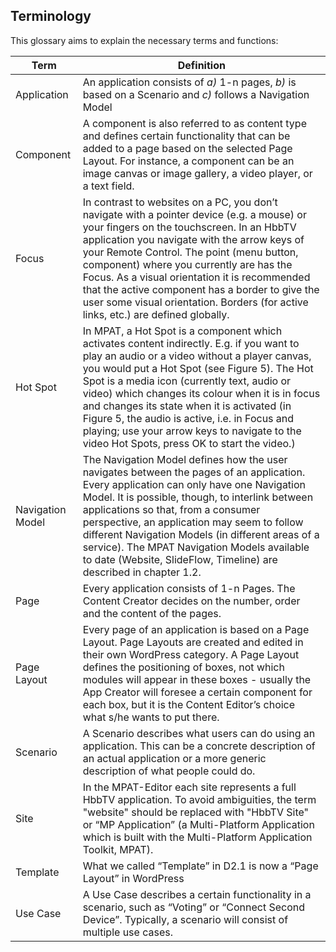 ## Terminology

This glossary aims to explain the necessary terms and functions:

| Term | Definition |
|---|---|
| Application | An application consists of *a)* 1-n pages, *b)* is based on a Scenario and *c)* follows a Navigation Model |
| Component | A component is also referred to as content type and defines certain functionality that can be added to a page based on the selected Page Layout. For instance, a component can be an image canvas or image gallery, a video player, or a text field. |
| Focus | In contrast to websites on a PC, you don’t navigate with a pointer device (e.g. a mouse) or your fingers on the touchscreen. In an HbbTV application you navigate with the arrow keys of your Remote Control. The point (menu button, component) where you currently are has the Focus. As a visual orientation it is recommended that the active component has a border to give the user some visual orientation. Borders (for active links, etc.) are defined globally. |
| Hot Spot | In MPAT, a Hot Spot is a component which activates content indirectly. E.g. if you want to play an audio or a video without a player canvas, you would put a Hot Spot (see Figure 5). The Hot Spot is a media icon (currently text, audio or video) which changes its colour when it is in focus and changes its state when it is activated (in Figure 5, the audio is active, i.e. in Focus and playing; use your arrow keys to navigate to the video Hot Spots, press OK to start the video.) |
| Navigation Model | The Navigation Model defines how the user navigates between the pages of an application. Every application can only have one Navigation Model. It is possible, though, to interlink between applications so that, from a consumer perspective, an application may seem to follow different Navigation Models (in different areas of a service). The MPAT Navigation Models available to date (Website, SlideFlow, Timeline) are described in chapter 1.2. |
| Page | Every application consists of 1-n Pages. The Content Creator decides on the number, order and the content of the pages. |
| Page Layout | Every page of an application is based on a Page Layout. Page Layouts are created and edited in their own WordPress category. A Page Layout defines the positioning of boxes, not which modules will appear in these boxes - usually the App Creator will foresee a certain component for each box, but it is the Content Editor’s choice what s/he wants to put there. |
| Scenario | A Scenario describes what users can do using an application. This can be a concrete description of an actual application or a more generic description of what people could do. |
| Site | In the MPAT-Editor each site represents a full HbbTV application. To avoid ambiguities, the term "website" should be replaced with "HbbTV Site" or “MP Application” (a Multi-Platform Application which is built with the Multi-Platform Application Toolkit, MPAT). |
| Template | What we called “Template” in D2.1 is now a “Page Layout” in WordPress |
| Use Case | A Use Case describes a certain functionality in a scenario, such as “Voting” or “Connect Second Device”. Typically, a scenario will consist of multiple use cases. |
